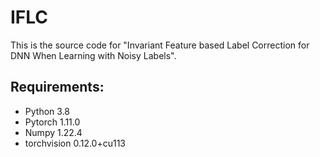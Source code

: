 # IFLC
This is the source code for "Invariant Feature based Label Correction for DNN When Learning with Noisy Labels".

## Requirements:
- Python 3.8
- Pytorch 1.11.0
- Numpy 1.22.4
- torchvision 0.12.0+cu113
